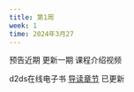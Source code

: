 ```yaml
---
title: 第1周
week: 1
time: 2024年3月27
---
```


预告近期 更新一期 课程介绍视频

d2ds在线电子书 [导读章节](https://sunrisepeak.github.io/d2ds/Instroduction.html) 已更新